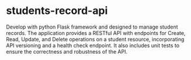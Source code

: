 # students-record-api
Develop with python Flask framework and designed to manage student records. The application provides a RESTful API with endpoints for Create, Read, Update, and Delete operations on a student resource, incorporating API versioning and a health check endpoint. It also includes unit tests to ensure the correctness and robustness of the API.
